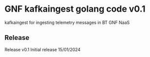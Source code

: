 # GNF kafkaingest golang code v0.1

kafkaingest for ingesting telemetry messages in BT GNF NaaS

## Release
Release v0.1 
Initial release 15/01/2024
